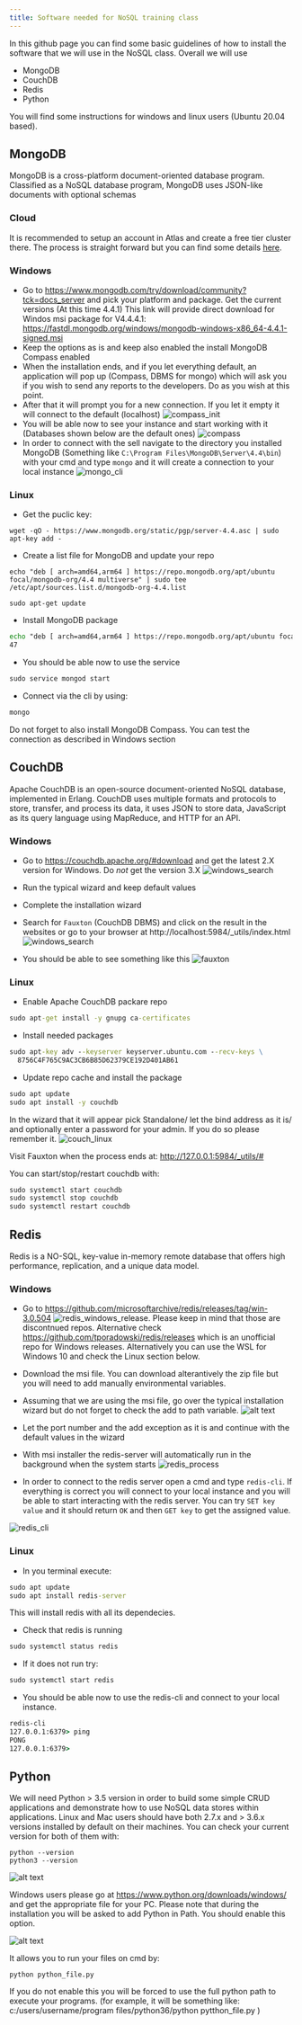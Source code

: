 ```yaml
---
title: Software needed for NoSQL training class
---
```


In this github page you can find some basic guidelines of how to install the software that we will use in the NoSQL class. Overall we will use

- MongoDB
- CouchDB
- Redis
- Python

You will find some instructions for windows and linux users (Ubuntu 20.04 based).

## MongoDB

MongoDB is a cross-platform document-oriented database program. Classified as a NoSQL database program, MongoDB uses JSON-like documents with optional schemas

### Cloud

It is recommended to setup an account in Atlas and create a free tier cluster there. The process is straight forward but you can find some details [here](atlas.md).

### Windows

- Go to https://www.mongodb.com/try/download/community?tck=docs_server and pick your platform and package. Get the current versions (At this time 4.4.1)
  This link will provide direct download for Windos msi package for V4.4.4.1: https://fastdl.mongodb.org/windows/mongodb-windows-x86_64-4.4.1-signed.msi
- Keep the options as is and keep also enabled the install MongoDB Compass enabled
- When the installation ends, and if you let everything default, an application will pop up (Compass, DBMS for mongo) which will ask you if you wish to send any reports to the developers. Do as you wish at this point.
- After that it will prompt you for a new connection. If you let it empty it will connect to the default (localhost)
  ![compass_init](../images/compass.PNG)
- You will be able now to see your instance and start working with it (Databases shown below are the default ones)
  ![compass](../images/compass2.PNG)
- In order to connect with the sell navigate to the directory you installed MongoDB (Something like `C:\Program Files\MongoDB\Server\4.4\bin`) with your cmd and type `mongo` and it will create a connection to your local instance
  ![mongo_cli](../images/mongoshell.PNG)

### Linux

- Get the puclic key:

```
wget -qO - https://www.mongodb.org/static/pgp/server-4.4.asc | sudo apt-key add -
```

- Create a list file for MongoDB and update your repo

```
echo "deb [ arch=amd64,arm64 ] https://repo.mongodb.org/apt/ubuntu focal/mongodb-org/4.4 multiverse" | sudo tee /etc/apt/sources.list.d/mongodb-org-4.4.list
```

```
sudo apt-get update
```

- Install MongoDB package

```cmd
echo "deb [ arch=amd64,arm64 ] https://repo.mongodb.org/apt/ubuntu focal/mongodb-org/4.4 multiverse" | sudo tee /etc/apt/sources.list.d/mongodb-org-4.4.list
47
```

- You should be able now to use the service

```cmd
sudo service mongod start
```

- Connect via the cli by using:

```cmd
mongo
```

Do not forget to also install MongoDB Compass. You can test the connection as described in Windows section

## CouchDB

Apache CouchDB is an open-source document-oriented NoSQL database, implemented in Erlang. CouchDB uses multiple formats and protocols to store, transfer, and process its data, it uses JSON to store data, JavaScript as its query language using MapReduce, and HTTP for an API.

### Windows

- Go to https://couchdb.apache.org/#download and get the latest 2.X version for Windows. Do _not_ get the version 3.X
  ![windows_search](../images/windows_couch_install.PNG)
- Run the typical wizard and keep default values
- Complete the installation wizard
- Search for `Fauxton` (CouchDB DBMS) and click on the result in the websites or go to your browser at http://localhost:5984/\_utils/index.html
  ![windows_search](../images/windows_couch_fauxton.PNG)

- You should be able to see something like this
  ![fauxton](../images/fauxton_web.PNG)

### Linux

- Enable Apache CouchDB packare repo

```cmd
sudo apt-get install -y gnupg ca-certificates
```

- Install needed packages

```cmd
sudo apt-key adv --keyserver keyserver.ubuntu.com --recv-keys \
  8756C4F765C9AC3CB6B85D62379CE192D401AB61
```

- Update repo cache and install the package

```cmd
sudo apt update
sudo apt install -y couchdb
```

In the wizard that it will appear pick Standalone/ let the bind address as it is/ and optionally enter a password for your admin. If you do so please remember it.
![couch_linux](../images/couch_linux.png)

Visit Fauxton when the process ends at: http://127.0.0.1:5984/_utils/#

You can start/stop/restart couchdb with:

```cmd
sudo systemctl start couchdb
sudo systemctl stop couchdb
sudo systemctl restart couchdb
```

## Redis

Redis is a NO-SQL, key-value in-memory remote database that offers high performance, replication, and a unique data model.

### Windows

- Go to https://github.com/microsoftarchive/redis/releases/tag/win-3.0.504
  ![redis_windows_release](../images/redis_windows_release.PNG). Please keep in mind that those are discontnued repos. Alternative check https://github.com/tporadowski/redis/releases which is an unofficial repo for Windows releases. Alternatively you can use the WSL for Windows 10 and check the Linux section below. 

- Download the msi file. You can download alterantively the zip file but you will need to add manually environmental variables.
- Assuming that we are using the msi file, go over the typical installation wizard but do not forget to check the add to path variable.
  ![alt text](../images/redis_windows_path.PNG)

- Let the port number and the add exception as it is and continue with the default values in the wizard
- With msi installer the redis-server will automatically run in the background when the system starts
  ![redis_process](../images/redis_windows_redis_server.PNG)

- In order to connect to the redis server open a cmd and type `redis-cli`. If everything is correct you will connect to your local instance and you will be able to start interacting with the redis server. You can try `SET key value` and it should return `OK` and then `GET key` to get the assigned value.

![redis_cli](../images/redis_windows_redis_cli.PNG)

### Linux

- In you terminal execute:

```cmd
sudo apt update
sudo apt install redis-server
```

This will install redis with all its dependecies.

- Check that redis is running

```cmd
sudo systemctl status redis
```

- If it does not run try:

```cmd
sudo systemctl start redis
```

- You should be able now to use the redis-cli and connect to your local instance.

```cmd
redis-cli
127.0.0.1:6379> ping
PONG
127.0.0.1:6379>
```

## Python

We will need Python > 3.5 version in order to build some simple CRUD applications and demonstrate how to use NoSQL data stores within applications.
Linux and Mac users should have both 2.7.x and > 3.6.x versions installed by default on their machines. You can check your current version for both of them with:

```
python --version
python3 --version
```

![alt text](../images/pythonv.png)

Windows users please go at https://www.python.org/downloads/windows/ and get the appropriate file for your PC. Please note that during the installation you will be asked to add Python in Path. You should enable this option.

![alt text](../images/pythonpath.png)

It allows you to run your files on cmd by:

```
python python_file.py
```

If you do not enable this you will be forced to use the full python path to execute your programs. (for example, it will be something like:
c:/users/username/program files/python36/python pytthon_file.py )
